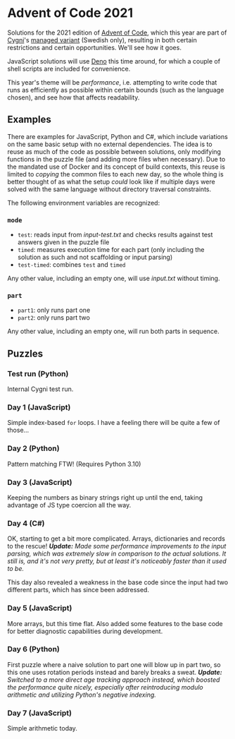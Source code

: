 Advent of Code 2021
===================

Solutions for the 2021 edition of [Advent of Code](https://adventofcode.com/),
which this year are part of [Cygni](https://cygni.se/)'s [managed variant](https://cygni.github.io/aoc/) (Swedish only),
resulting in both certain restrictions and certain opportunities. We'll see how it goes.

JavaScript solutions will use [Deno](https://deno.land) this time around, for which a couple of shell scripts are included for convenience.

This year's theme will be *performance*, i.e. attempting to write code that runs as efficiently as possible within certain bounds (such as the language chosen), and see how that affects readability.


Examples
--------

There are examples for JavaScript, Python and C#, which include variations on the same basic setup with no external dependencies.
The idea is to reuse as much of the code as possible between solutions, only modifying functions in the puzzle file (and adding more files when necessary).
Due to the mandated use of Docker and its concept of build contexts, this reuse is limited to *copying* the common files to each new day,
so the whole thing is better thought of as what the setup *could* look like if multiple days were solved with the same language without directory traversal constraints.

The following environment variables are recognized:

### `mode`

- `test`: reads input from *input-test.txt* and checks results against test answers given in the puzzle file
- `timed`: measures execution time for each part (only including the solution as such and not scaffolding or input parsing)
- `test-timed`: combines `test` and `timed`

Any other value, including an empty one, will use *input.txt* without timing.

### `part`

- `part1`: only runs part one
- `part2`: only runs part two

Any other value, including an empty one, will run both parts in sequence.


Puzzles
-------

### Test run (Python)

Internal Cygni test run.

### Day 1 (JavaScript)

Simple index-based `for` loops. I have a feeling there will be quite a few of those...

### Day 2 (Python)

Pattern matching FTW! (Requires Python 3.10)

### Day 3 (JavaScript)

Keeping the numbers as binary strings right up until the end, taking advantage of JS type coercion all the way.

### Day 4 (C#)

OK, starting to get a bit more complicated. Arrays, dictionaries and records to the rescue!
*__Update:__ Made some performance improvements to the input parsing, which was extremely slow in comparison to the actual solutions. It still is, and it's not very pretty, but at least it's noticeably faster than it used to be.*

This day also revealed a weakness in the base code since the input had two different parts, which has since been addressed.

### Day 5 (JavaScript)

More arrays, but this time flat. Also added some features to the base code for better diagnostic capabilities during development.

### Day 6 (Python)

First puzzle where a naive solution to part one will blow up in part two, so this one uses rotation periods instead and barely breaks a sweat.
*__Update:__ Switched to a more direct age tracking approach instead, which boosted the performance quite nicely, especially after reintroducing modulo arithmetic and utilizing Python's negative indexing.*

### Day 7 (JavaScript)

Simple arithmetic today.
